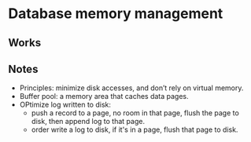 # Database memory management

## Works

## Notes

- Principles: minimize disk accesses, and don’t rely on virtual memory.
- Buffer pool: a memory area that caches data pages.
- OPtimize log written to disk: 
    - push a record to a page, no room in that page, flush the page to disk, then append log to that page.
    - order write a log to disk, if it's in a page, flush that page to disk.